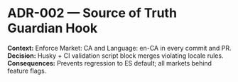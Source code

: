 # ADR-002 — Source of Truth Guardian Hook
**Context:** Enforce Market: CA and Language: en-CA in every commit and PR.  
**Decision:** Husky + CI validation script block merges violating locale rules.  
**Consequences:** Prevents regression to ES default; all markets behind feature flags.
